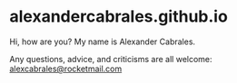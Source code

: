 # alexandercabrales.github.io

Hi, how are you? My name is Alexander Cabrales. 

Any questions, advice, and criticisms are all welcome: alexcabrales@rocketmail.com


